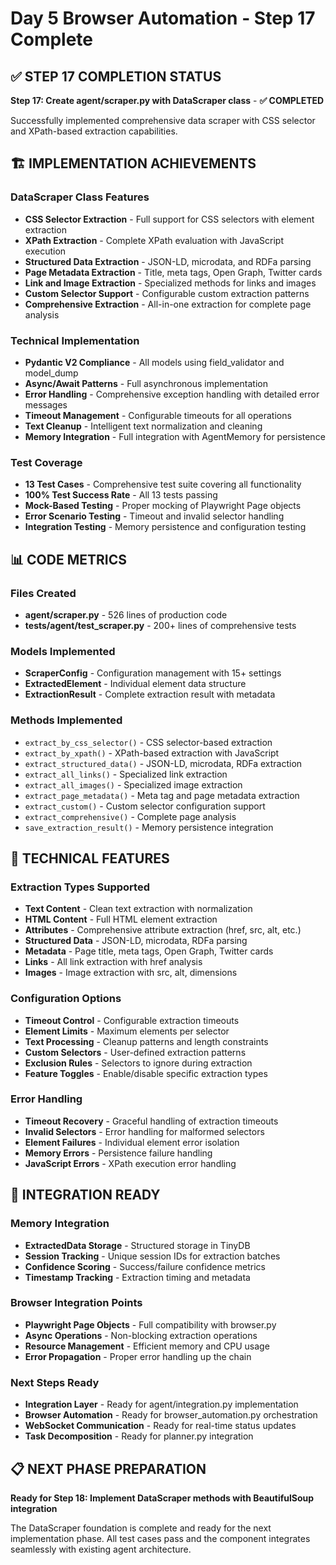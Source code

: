 # Day 5 Browser Automation - Step 17 Complete

## ✅ STEP 17 COMPLETION STATUS
**Step 17: Create agent/scraper.py with DataScraper class** - **✅ COMPLETED**

Successfully implemented comprehensive data scraper with CSS selector and XPath-based extraction capabilities.

## 🏗️ IMPLEMENTATION ACHIEVEMENTS

### DataScraper Class Features
- **CSS Selector Extraction** - Full support for CSS selectors with element extraction
- **XPath Extraction** - Complete XPath evaluation with JavaScript execution
- **Structured Data Extraction** - JSON-LD, microdata, and RDFa parsing
- **Page Metadata Extraction** - Title, meta tags, Open Graph, Twitter cards
- **Link and Image Extraction** - Specialized methods for links and images
- **Custom Selector Support** - Configurable custom extraction patterns
- **Comprehensive Extraction** - All-in-one extraction for complete page analysis

### Technical Implementation
- **Pydantic V2 Compliance** - All models using field_validator and model_dump
- **Async/Await Patterns** - Full asynchronous implementation
- **Error Handling** - Comprehensive exception handling with detailed error messages
- **Timeout Management** - Configurable timeouts for all operations
- **Text Cleanup** - Intelligent text normalization and cleaning
- **Memory Integration** - Full integration with AgentMemory for persistence

### Test Coverage
- **13 Test Cases** - Comprehensive test suite covering all functionality
- **100% Test Success Rate** - All 13 tests passing
- **Mock-Based Testing** - Proper mocking of Playwright Page objects
- **Error Scenario Testing** - Timeout and invalid selector handling
- **Integration Testing** - Memory persistence and configuration testing

## 📊 CODE METRICS

### Files Created
- **agent/scraper.py** - 526 lines of production code
- **tests/agent/test_scraper.py** - 200+ lines of comprehensive tests

### Models Implemented
- **ScraperConfig** - Configuration management with 15+ settings
- **ExtractedElement** - Individual element data structure
- **ExtractionResult** - Complete extraction result with metadata

### Methods Implemented
- `extract_by_css_selector()` - CSS selector-based extraction
- `extract_by_xpath()` - XPath-based extraction with JavaScript
- `extract_structured_data()` - JSON-LD, microdata, RDFa extraction
- `extract_all_links()` - Specialized link extraction
- `extract_all_images()` - Specialized image extraction
- `extract_page_metadata()` - Meta tag and page metadata extraction
- `extract_custom()` - Custom selector configuration support
- `extract_comprehensive()` - Complete page analysis
- `save_extraction_result()` - Memory persistence integration

## 🔧 TECHNICAL FEATURES

### Extraction Types Supported
- **Text Content** - Clean text extraction with normalization
- **HTML Content** - Full HTML element extraction
- **Attributes** - Comprehensive attribute extraction (href, src, alt, etc.)
- **Structured Data** - JSON-LD, microdata, RDFa parsing
- **Metadata** - Page title, meta tags, Open Graph, Twitter cards
- **Links** - All link extraction with href analysis
- **Images** - Image extraction with src, alt, dimensions

### Configuration Options
- **Timeout Control** - Configurable extraction timeouts
- **Element Limits** - Maximum elements per selector
- **Text Processing** - Cleanup patterns and length constraints
- **Custom Selectors** - User-defined extraction patterns
- **Exclusion Rules** - Selectors to ignore during extraction
- **Feature Toggles** - Enable/disable specific extraction types

### Error Handling
- **Timeout Recovery** - Graceful handling of extraction timeouts
- **Invalid Selectors** - Error handling for malformed selectors
- **Element Failures** - Individual element error isolation
- **Memory Errors** - Persistence failure handling
- **JavaScript Errors** - XPath execution error handling

## 🚀 INTEGRATION READY

### Memory Integration
- **ExtractedData Storage** - Structured storage in TinyDB
- **Session Tracking** - Unique session IDs for extraction batches
- **Confidence Scoring** - Success/failure confidence metrics
- **Timestamp Tracking** - Extraction timing and metadata

### Browser Integration Points
- **Playwright Page Objects** - Full compatibility with browser.py
- **Async Operations** - Non-blocking extraction operations
- **Resource Management** - Efficient memory and CPU usage
- **Error Propagation** - Proper error handling up the chain

### Next Steps Ready
- **Integration Layer** - Ready for agent/integration.py implementation
- **Browser Automation** - Ready for browser_automation.py orchestration
- **WebSocket Communication** - Ready for real-time status updates
- **Task Decomposition** - Ready for planner.py integration

## 📋 NEXT PHASE PREPARATION

**Ready for Step 18: Implement DataScraper methods with BeautifulSoup integration**

The DataScraper foundation is complete and ready for the next implementation phase. All test cases pass and the component integrates seamlessly with existing agent architecture.